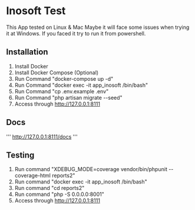 # Inosoft Test

This App tested on Linux & Mac Maybe it will face some issues when trying it at Windows. 
If you faced it try to run it from powershell.

## Installation

1. Install Docker
2. Install Docker Compose (Optional)
3. Run Command "docker-compose up -d"
4. Run Command "docker exec -it app_inosoft /bin/bash"
5. Run Command "cp .env.example .env"
5. Run Command "php artisan migrate --seed"
6. Access through http://127.0.0.1:8111

## Docs

'''
http://127.0.0.1:8111/docs
'''

## Testing
1. Run command "XDEBUG_MODE=coverage vendor/bin/phpunit --coverage-html reports2"
2. Run command "docker exec -it app_inosoft /bin/bash"
3. Run command "cd reports2"
4. Run command "php -S 0.0.0.0:8001"
5. Access through http://127.0.0.1:8111